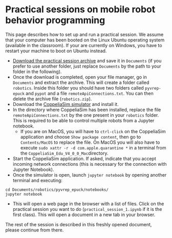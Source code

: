 # Practical sessions on mobile robot behavior programming

This page describes how to set up and run a practical session. We assume that your computer has been booted on the Linux Ubuntu operating system (available in the classroom). If your are currently on Windows, you have to restart your machine to boot on Ubuntu instead.

- [Download the practical session archive](https://drive.google.com/file/d/1cB-UMEEbZM3w0oxo2hAfWmwE2y3jnVvn/view?usp=sharing) and save it in `Documents` (if you prefer to use another folder, just replace `Documents` by the path to your folder in the following).
- Once the download is completed, open your file manager, go in `Documents` and extract the archive. This will create a folder called `robotics`. Inside this folder you should have two folders called `pyvrep-epuck` and `pypot` and a file `remoteApiConnections.txt`. You can then delete the archive file (`robotics.zip`).
- Download the [CoppeliaSim simulator](https://www.coppeliarobotics.com/downloads) and install it.
- In the directory where CoppeliaSim has been installed, replace the file `remoteApiConnections.txt` by the one present in your `robotics` folder. This is required to be able to control multiple robots from a Jupyter notebook.
    + If you are on MacOS, you will have to `ctrl-click` on the CoppeliaSim application and choose `Show package content`, then go to `Contents/MacOS` to replace the file. On MacOS you will also have to execute `sudo xattr -r -d com.apple.quarantine *` in a terminal from the `CoppeliaSim_Edu_V4_0_0_Mac`directory. 
- Start the CoppeliaSim application. If asked, indicate that you accept incoming network connections (this is necessary for the connection with Jupyter Notebook). 
- Once the simulator is open, launch `jupyter notebook` by opening another terminal and executing:
```
cd Documents/robotics/pyvrep_epuck/notebooks/
jupyter notebook
```
- This will open a web page in the browser with a list of files. Click on the practical session you want to do (`practical_session_1.ipynb` if it is the first class). This will open a document in a new tab in your browser.

The rest of the session is described in this freshly opened document, please continue from there. 
